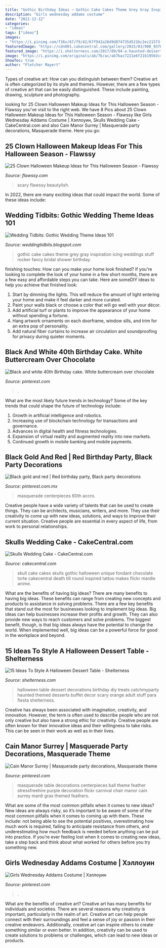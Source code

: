 ```yaml
---
title: "Gothic Birthday Ideas ~ Gothic Cake Cakes Theme Grey Gray Inspiration Icing Weddings Stuff Rocker Fancy Bridal Shower Birthday"
description: "Girls wednesday addams costume"
date: "2022-12-12"
categories:
- "ideas"
tags: ["ideas"]
images:
- "https://i.pinimg.com/736x/67/f9/42/67f942a28d9d874735d521bc2ec21573--feather-table-centerpieces-tall-centerpiece.jpg"
featuredImage: "https://cdn001.cakecentral.com/gallery/2015/03/900_937052h8il_skulls-wedding-cake.jpg"
featured_image: "https://i.shelterness.com/2017/09/04-a-haunted-dessert-table-with-a-black-house-bats-trees-and-lots-of-themed-desserts.jpg"
image: "https://i.pinimg.com/originals/ab/7b/ac/ab7bac7221e6f21619563c4cb56d6600.jpg"
ShowToc: true
author: "Fletcher Mayert"
---
```



Types of creative art: How can you distinguish between them?
Creative art is often categorized by its style and themes. However, there are a few types of creative art that can be easily distinguished. These include painting, drawing, sculpture and photography.

	

		
looking for 25 Clown Halloween Makeup Ideas for This Halloween Season - Flawssy you've visit to the right web. We have 8 Pics about 25 Clown Halloween Makeup Ideas for This Halloween Season - Flawssy like Girls Wednesday Addams Costume | Хэллоуин, Skulls Wedding Cake - CakeCentral.com and also Cain Manor Surrey | Masquerade party decorations, Masquerade theme. Here you go:
		
    
## 25 Clown Halloween Makeup Ideas For This Halloween Season - Flawssy

<img loading=lazy src="http://www.flawssy.com/wp-content/uploads/2016/05/Killer-Clown-Halloween-Make-Up.jpg" onerror="this.onerror=null;this.src='https://tse2.mm.bing.net/th?id=OIP.aJ3FmmCbk5_FEyZEI0f71QHaLH&amp;pid=15.1';" alt="25 Clown Halloween Makeup Ideas for This Halloween Season - Flawssy">

_Source: flawssy.com_

>scary flawssy beautylish. 

	

In 2022, there are many exciting ideas that could impact the world. Some of these ideas include: 

    
## Wedding Tidbits: Gothic Wedding Theme Ideas 101

<img loading=lazy src="http://1.bp.blogspot.com/-hUEu4Q6gVHc/UROxQj1b5tI/AAAAAAAAJEc/qzKhR7aUkM8/s1600/gothic+wedding+cake+2.jpg" onerror="this.onerror=null;this.src='https://tse4.mm.bing.net/th?id=OIP.UHu9Rz8RxNPu7dDwHSEIFgAAAA&amp;pid=15.1';" alt="Wedding Tidbits: Gothic Wedding Theme Ideas 101">

_Source: weddingtidbits.blogspot.com_

>gothic cake cakes theme grey gray inspiration icing weddings stuff rocker fancy bridal shower birthday. 

	

finishing touches: How can you make your home look finished?
If you're looking to complete the look of your home in a few short months, there are a few easy and affordable steps you can take. Here are someDIY ideas to help you achieve that finished look: 
1. Start by dimming the lights. This will reduce the amount of light entering your home and make it feel darker and more curated. 
2. Paint your walls black or choose a color that will go well with your décor. 
3. Add artificial turf or plants to improve the appearance of your home without spending a fortune. 
4. Hang artwork ornaments on each doorframe, window sills, and trim for an extra pop of personality. 
5. Add natural fiber curtains to increase air circulation and soundproofing for privacy during quieter moments.

    
## Black And White 40th Birthday Cake. White Buttercream Over Chocolate

<img loading=lazy src="https://i.pinimg.com/originals/10/a7/19/10a71900d2182945fa3f65e820e8c28a.jpg" onerror="this.onerror=null;this.src='https://tse3.mm.bing.net/th?id=OIP.rn-dfbuQigt0Ky_WH9t-WAHaJ4&amp;pid=15.1';" alt="Black and white 40th Birthday cake. White buttercream over chocolate">

_Source: pinterest.com_

>. 

	

What are the most likely future trends in technology?
Some of the key trends that could shape the future of technology include: 
1. Growth in artificial intelligence and robotics. 
2. Increasing use of blockchain technology for transactions and governance. 
3. Advances in digital health and fitness technologies. 
4. Expansion of virtual reality and augmented reality into new markets. 
5. Continued growth in mobile banking and mobile payments.

    
## Black Gold And Red | Red Birthday Party, Black Party Decorations

<img loading=lazy src="https://i.pinimg.com/originals/ab/7b/ac/ab7bac7221e6f21619563c4cb56d6600.jpg" onerror="this.onerror=null;this.src='https://tse1.mm.bing.net/th?id=OIP.R_2EkdAtdDsHO4GIzmLfXAHaHa&amp;pid=15.1';" alt="Black gold and red | Red birthday party, Black party decorations">

_Source: pinterest.com.mx_

>masquerade centerpieces 60th accro. 

	

Creative people have a wide variety of talents that can be used to create things. They can be architects, musicians, writers, and more. They use their creativity to come up with new ideas, solutions, and ways to improve their current situation. Creative people are essential in every aspect of life, from work to personal relationships.

    
## Skulls Wedding Cake - CakeCentral.com

<img loading=lazy src="https://cdn001.cakecentral.com/gallery/2015/03/900_937052h8il_skulls-wedding-cake.jpg" onerror="this.onerror=null;this.src='https://tse1.mm.bing.net/th?id=OIP.msOtqCeAPkk59Tz2oVMQ_AHaJ4&amp;pid=15.1';" alt="Skulls Wedding Cake - CakeCentral.com">

_Source: cakecentral.com_

>skull cake cakes skulls gothic halloween unique fondant chocolate torte cakecentral death till round inspired tattoo makes flickr mardie anime. 

	

What are the benefits of having big ideas?
There are many benefits to having big ideas. These benefits can range from creating new concepts and products to assistance in solving problems. There are a few key benefits that stand out the most for businesses looking to implement big ideas. 
Big ideas can help businesses increase their profits and growth. They can also provide new ways to reach customers and solve problems. The biggest benefit, though, is that big ideas always have the potential to change the world. When implemented well, big ideas can be a powerful force for good in the workplace and beyond.

    
## 15 Ideas To Style A Halloween Dessert Table - Shelterness

<img loading=lazy src="https://i.shelterness.com/2017/09/04-a-haunted-dessert-table-with-a-black-house-bats-trees-and-lots-of-themed-desserts.jpg" onerror="this.onerror=null;this.src='https://tse1.mm.bing.net/th?id=OIP.4XvPeqUrQ8MmAIzcDwUVCAHaJ4&amp;pid=15.1';" alt="15 Ideas To Style A Halloween Dessert Table - Shelterness">

_Source: shelterness.com_

>halloween table dessert decorations birthday diy treats catchmyparty haunted themed desserts buffet decor scary orange adult stuff para fiesta shelterness. 

	

Creative has always been associated with imagination, creativity, and innovation. However, the term is often used to describe people who are not only creative but also have a strong ethic for creativity. Creative people are often known for their innovative ideas and their willingness to take risks. This can be seen in their work as well as in their lives.

    
## Cain Manor Surrey | Masquerade Party Decorations, Masquerade Theme

<img loading=lazy src="https://i.pinimg.com/736x/67/f9/42/67f942a28d9d874735d521bc2ec21573--feather-table-centerpieces-tall-centerpiece.jpg" onerror="this.onerror=null;this.src='https://tse3.mm.bing.net/th?id=OIP.WLpTixuEYS98NJ5n25EvhQHaJ3&amp;pid=15.1';" alt="Cain Manor Surrey | Masquerade party decorations, Masquerade theme">

_Source: pinterest.com_

>masquerade table decorations centerpieces ball theme feather stressfreehire purple decoration flickr carnival chair manor cain surrey mardi gras themed feathers. 

	

What are some of the most common pitfalls when it comes to new ideas?
New ideas are always risky, so it’s important to be aware of some of the most common pitfalls when it comes to coming up with them. These include: not being able to see the potential positives, overestimating how much work is required, failing to anticipate resistance from others, and underestimating how much feedback is needed before anything can be put into practice. If you’re ever feeling lost when it comes to creating new ideas, take a step back and think about what worked for others before you try something new.

    
## Girls Wednesday Addams Costume | Хэллоуин

<img loading=lazy src="https://i.pinimg.com/736x/6e/19/14/6e1914a53f7442ed1797993836ca98bb.jpg" onerror="this.onerror=null;this.src='https://tse2.mm.bing.net/th?id=OIP.U5OnXWO-bWNolCnEsrWZGgHaLu&amp;pid=15.1';" alt="Girls Wednesday Addams Costume | Хэллоуин">

_Source: pinterest.com_

>. 

	

What are the benefits of creative art?
Creative art has many benefits for individuals and societies. There are several reasons why creativity is important, particularly in the realm of art. Creative art can help people connect with their surroundings and feel a sense of joy or passion in their creative endeavors. Additionally, creative art can inspire others to create something similar or even better. In addition, creativity can be used to create solutions to problems or challenges, which can lead to new ideas or products.

